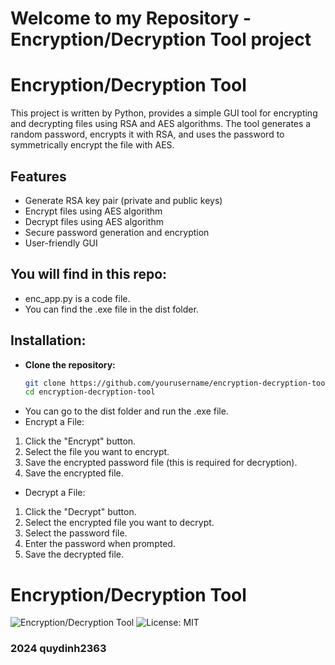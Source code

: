 # Welcome to my Repository - Encryption/Decryption Tool project

# Encryption/Decryption Tool

This project is written by Python, provides a simple GUI tool for encrypting and decrypting files using RSA and AES algorithms. The tool generates a random password, encrypts it with RSA, and uses the password to symmetrically encrypt the file with AES.

## Features

- Generate RSA key pair (private and public keys)
- Encrypt files using AES algorithm
- Decrypt files using AES algorithm
- Secure password generation and encryption
- User-friendly GUI

## You will find in this repo:

* enc_app.py is a code file.
* You can find the .exe file in the dist folder.

## Installation:

- **Clone the repository:**
   ```bash
   git clone https://github.com/yourusername/encryption-decryption-tool.git
   cd encryption-decryption-tool
   
- You can go to the dist folder and run the .exe file.
- Encrypt a File:

 1. Click the "Encrypt" button.
 2. Select the file you want to encrypt.
 3. Save the encrypted password file (this is required for decryption).
 4. Save the encrypted file.

- Decrypt a File:

 1. Click the "Decrypt" button.
 2. Select the encrypted file you want to decrypt.
 3. Select the password file.
 4. Enter the password when prompted.
 5. Save the decrypted file.

# Encryption/Decryption Tool

![Encryption/Decryption Tool](https://img.shields.io/badge/version-1.0-blue.svg)
![License: MIT](https://img.shields.io/badge/License-MIT-yellow.svg)

### 2024 quydinh2363






